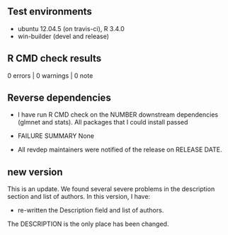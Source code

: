 ## Test environments
* ubuntu 12.04.5 (on travis-ci), R 3.4.0
* win-builder (devel and release)

## R CMD check results

0 errors | 0 warnings | 0 note

## Reverse dependencies

* I have run R CMD check on the NUMBER downstream dependencies (glmnet and stats).
  All packages that I could install passed 
  
* FAILURE SUMMARY
  None

* All revdep maintainers were notified of the release on RELEASE DATE.

## new version
This is an update. We found several severe problems in the description section and list of authors. 
In this version, I have:
* re-written the Description field and list of authors.

The DESCRIPTION is the only place has been changed.
